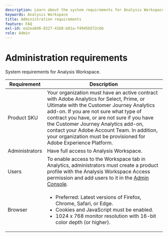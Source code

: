 ```yaml
---
description: Learn about the system requirements for Analysis Workspace.
keywords: Analysis Workspace
title: Administration requirements
feature: FAQ
exl-id: ea2ea8d6-8327-4168-b81a-f4945b572cbb
role: Admin
---
```

# Administration requirements

System requirements for Analysis Workspace.

| Requirement | Description |
|--- |--- |
| Product SKU | Your organization must have an active contract with Adobe Analytics for Select, Prime, or Ultimate with the Customer Journey Analytics add-on. If you are not sure what type of contract you have, or are not sure if you have the Customer Journey Analytics add-on, contact your Adobe Account Team. In addition, your organization must be provisioned for Adobe Experience Platform.|
| Administrators | Have full access to Analysis Workspace. |
| Users | To enable access to the Workspace tab in Analytics, administrators must create a product profile with the Analysis Workspace Access permission and add users to it in the [Admin Console](/help/technotes/access-control.md). |
| Browser | <ul><li>Preferred: Latest versions of Firefox, Chrome, Safari, or Edge.</li><li>Cookies and JavaScript must be enabled.</li><li>1024 x 768 monitor resolution with 16-bit color depth (or higher).</li></ul> |
